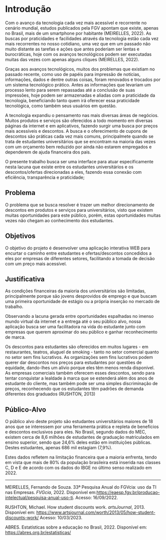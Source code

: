 # Introdução

Com o avanço da tecnologia cada vez mais acessível e recorrente no cenário mundial, estudos publicados pela FGV apontam que existe, apenas no Brasil, mais de um smartphone por habitante (MEIRELLES, 2022). As buscas por praticidades e facilidades através da tecnologia estão cada vez mais recorrentes no nosso cotidiano, uma vez que em um passado não muito distante as tarefas e ações que antes poderiam ser lentas e burocráticas, hoje com os avanços tecnológicos podem ser executadas muitas das vezes com apenas alguns cliques (MEIRELLES, 2022).

Graças aos avanços tecnológicos, muitos dos problemas que existiam no passado recente, como uso de papéis para impressão de notícias, informações, dados e dentre outras coisas, foram renovados e trocados por um sistema tecnológico prático. Antes as informações que levariam um processo lento para serem repassadas até a conclusão de suas impressões, hoje podem ser armazenadas e aliadas com a praticidade da tecnologia, beneficiando tanto quem irá oferecer essa praticidade tecnológica, como também seus usuários em questão.

A tecnologia expandiu o pensamento nas mais diversas áreas de negócios. Muitos produtos e serviços são oferecidos a todo momento em diversas páginas da internet e em aplicativos, fazendo surgir uma busca por preços mais acessíveis e descontos. A busca e o oferecimento de cupons de descontos são práticas cada vez mais comuns, principalmete quando se trata de estudantes universitários que se encontram na maioria das vezes com um orçamento bem reduzido por ainda não estarem empregados e dependerem de ajuda financeira dos pais. 

O presente trabalho busca ser uma interface para atuar especificamente nesta lacuna que existe entre os estudantes universitários e os descontos/ofertas direcionadas a eles, fazendo essa conexão com eficiência, transparência e praticidade;

## Problema

O problema que se busca resolver é trazer um melhor direcionamento de descontos em produtos e serviços para universitários, visto que existem muitas oportunidades para este público, porém, estas oportunidades muitas vezes não chegam ao conhecimento dos estudantes.

## Objetivos

O objetivo do projeto é desenvolver uma aplicação interativa WEB para encurtar o caminho entre estudantes e ofertas/descontos concedidos a eles por empresas de diferentes setores, facilitando a tomada de decisão com um preço mais acessível.

## Justificativa

As condições financeiras da maioria dos universitários são limitadas, principalmente porque são jovens desprovidos de emprego e que buscam uma primeira oportunidade de estágio ou a própria inserção no mercado de trabalho.

Observando a lacuna gerada entre oportunidades espalhadas no imenso mundo virtual da internet e a entrega até o seu público alvo, nossa aplicação busca ser uma facilitadora na vida do estudante junto com empresas que querem aproximar do seu público e ganhar reconhecimento de marca.

Os descontos para estudantes são oferecidos em muitos lugares - em restaurantes, teatros, aluguel de smoking - tanto no setor comercial quanto no setor sem fins lucrativos. As organizações sem fins lucrativos podem querer dar descontos nos preços para estudantes por questões de equidade, dando-lhes um alívio porque eles têm menos renda disponível. As empresas comerciais também oferecem esses descontos, sendo para tentar conquistar a lealdade à marca que se estenderá além dos anos de estudante do cliente, mas também pode ser uma simples discriminação de preços, reconhecendo que os estudantes têm padrões de demanda diferentes dos graduados (RUSHTON, 2013)

## Público-Alvo

O público alvo deste projeto são estudantes universitários maiores de 18 anos que se interessem por uma ferramenta prática e repleta de benefícios e descontos exclusivos para eles.
No Brasil, segundo dados do MEC, existem cerca de 8,6 milhões de estudantes de graduação matriculados em ensino superior, sendo que 24,6% deles estão em instituições públicas. Destes estudantes, apenas 686 mil estagiam (7,9%). 

Estes dados refletem na limitação financeira que a maioria enfrenta, tendo em vista que mais de 80% da população brasileira está inserida nas classes C, D e E de acordo com os dados do IBGE no último senso realizado em 2022.


***

MEIRELLES, Fernando de Souza. 33ª Pesquisa Anual do FGVcia: uso da TI nas Empresas. *FVGcia*, 2022. Disponível em:https://eaesp.fgv.br/producao-intelectual/pesquisa-anual-uso-ti. Acesso: 16/09/2022.

RUSHTON, Michael. How student discounts work. *artsJournal*, 2013. Disponível em: https://www.artsjournal.com/worth/2013/05/how-student-discounts-work/ Acesso: 10/03/2023.

ABRES. Estatísticas sobre a educação no Brasil, 2022. Disponível em: https://abres.org.br/estatisticas/
